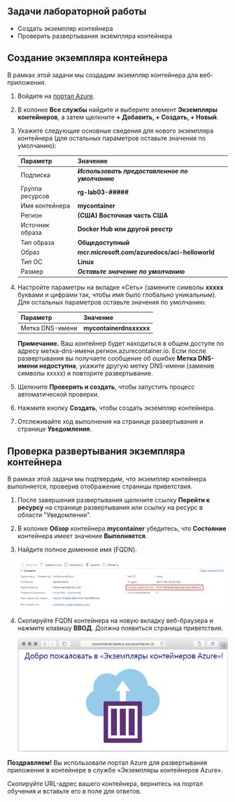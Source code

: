 ## Задачи лабораторной работы

* Создать экземпляр контейнера
* Проверить развертывания экземпляра контейнера

## Создание экземпляра контейнера

В рамках этой задачи мы создадим экземпляр контейнера для веб-приложения.

1. Войдите на [портал Azure](https://portal.azure.com).

2. В колонке **Все службы** найдите и выберите элемент **Экземпляры контейнеров**, а затем щелкните **+ Добавить, + Создать, + Новый**.

3. Укажите следующие основные сведения для нового экземпляра контейнера (для остальных параметров оставьте значения по умолчанию):

	| Параметр| Значение|
	|----|----|
	| Подписка | ***Использовать предоставленное по умолчанию*** |
	| Группа ресурсов | **rg-lab03-#####** |
	| Имя контейнера| **mycontainer**|
	| Регион | **(США) Восточная часть США** |
	| Источник образа| **Docker Hub или другой реестр**|
	| Тип образа| **Общедоступный**|
	| Образ| **mcr.microsoft.com/azuredocs/aci-helloworld**|
	| Тип ОС| **Linux** |
	| Размер| ***Оставьте значение по умолчанию***|


4. Настройте параметры на вкладке «Сеть» (замените символы **xxxxx** буквами и цифрами так, чтобы имя было глобально уникальным). Для остальных параметров оставьте значения по умолчанию.

	| Параметр| Значение|
	|--|--|
	| Метка DNS-имени| **mycontainerdnsxxxxx** |


	**Примечание.** Ваш контейнер будет находиться в общем доступе по адресу метка-dns-имени.регион.azurecontainer.io. Если после развертывания вы получаете сообщение об ошибке **Метка DNS-имени недоступна**, укажите другую метку DNS-имени (заменив символы xxxxx) и повторите развертывание.

5. Щелкните **Проверить и создать**, чтобы запустить процесс автоматической проверки.

6. Нажмите кнопку **Создать**, чтобы создать экземпляр контейнера.

7. Отслеживайте ход выполнения на странице развертывания и странице **Уведомления**.

## Проверка развертывания экземпляра контейнера

В рамках этой задачи мы подтвердим, что экземпляр контейнера выполняется, проверив отображение страницы приветствия.

1. После завершения развертывания щелкните ссылку **Перейти к ресурсу** на странице развертывания или ссылку на ресурс в области "Уведомления".

2. В колонке **Обзор** контейнера **mycontainer** убедитесь, что **Состояние** контейнера имеет значение **Выполняется**.

3. Найдите полное доменное имя (FQDN).

	![Снимок экрана: область "Обзор" для созданного контейнера на портале Azure с выделенным именем FQDN. ](./assets/0202.png)

2. Скопируйте FQDN контейнера на новую вкладку веб-браузера и нажмите клавишу **ВВОД**. Должна появиться страница приветствия.

	![Снимок экрана: приветственное сообщение экземпляров контейнеров Azure в веб-браузере.](./assets/0203.png)


**Поздравляем!** Вы использовали портал Azure для развертывания приложения в контейнере в службе «Экземпляры контейнеров Azure».

Скопируйте URL-адрес вашего контейнера, вернитесь на портал обучения и вставьте его в поле для ответов.
